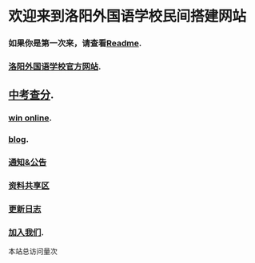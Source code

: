 # 欢迎来到洛阳外国语学校民间搭建网站
### 如果你是第一次来，请查看[Readme](readme/README.md).   
### [洛阳外国语学校官方网站](https://lyfls.cn). 
##  [中考查分](http://www.haeea.cn/shujuzhongxin/).
### [win online](https://windows.lyfls.top).     
### [blog](https://blog.lyfls.top).   
### [通知&公告](https://attantion.lyfls.top)    
### [资料共享区](https://ziliao.lyfls.top)    
### [更新日志](https://log.lyfls.top)    
### [加入我们](https://github.com/Luoyang-Foreign-Language-School).   
<script async src="//busuanzi.ibruce.info/busuanzi/2.3/busuanzi.pure.mini.js"></script>
<span id="busuanzi_container_site_pv">本站总访问量<span id="busuanzi_value_site_pv"></span>次</span>
        
